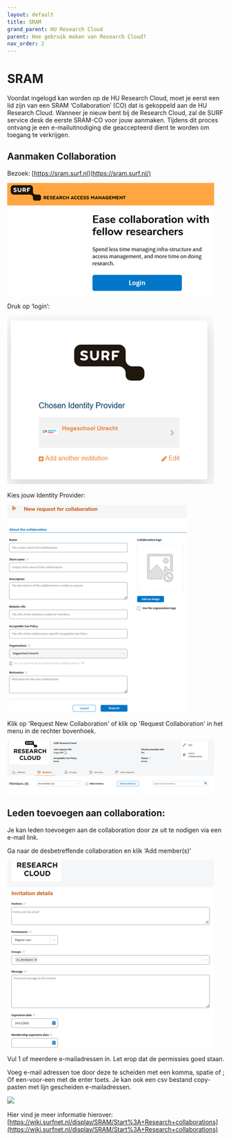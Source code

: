```yaml
---
layout: default
title: SRAM
grand_parent: HU Research Cloud
parent: Hoe gebruik maken van Research Cloud?
nav_order: 2
---
```


# SRAM

Voordat ingelogd kan worden op de HU Research Cloud, moet je eerst een lid zijn van een SRAM ‘Collaboration’ (CO) dat is gekoppeld aan de HU Research Cloud. 
Wanneer je nieuw bent bij de Research Cloud, zal de SURF service desk de eerste SRAM-CO voor jouw aanmaken. Tijdens dit proces ontvang je een e-mailuitnodiging die geaccepteerd dient te worden om toegang te verkrijgen.

## Aanmaken Collaboration

Bezoek: [https://sram.surf.nl](https://sram.surf.nl/)

![](/assets/how-sram-1.png)

Druk op ‘login’:

![](/assets/how-sram-2.png)

Kies jouw Identity Provider:

![](/assets/how-sram-3.png)

Klik op 'Request New Collaboration' of klik op 'Request Collaboration' in het menu in de rechter bovenhoek.

![](/assets/how-sram-4.png)

## Leden toevoegen aan collaboration:

Je kan leden toevoegen aan de collaboration door ze uit te nodigen via een e-mail link.

Ga naar de desbetreffende collaboration en klik ‘Add member(s)’

![](/assets/how-sram-5.png)

Vul 1 of meerdere e-mailadressen in. Let erop dat de permissies goed staan.

Voeg e-mail adressen toe door deze te scheiden met een komma, spatie of ;
Of een-voor-een met de enter toets. Je kan ook een csv bestand copy-pasten met lijn gescheiden e-mailadressen.

![](/assets/how-sram-6.png)

Hier vind je meer informatie hierover:
[https://wiki.surfnet.nl/display/SRAM/Start%3A+Research+collaborations](https://wiki.surfnet.nl/display/SRAM/Start%3A+Research+collaborations)

